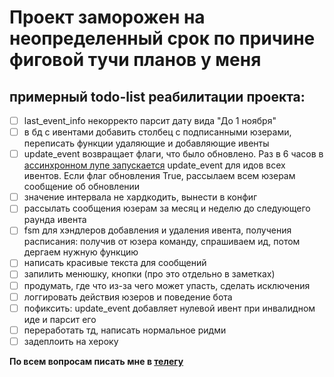 # Проект заморожен на неопределенный срок по причине фиговой тучи планов у меня

## примерный todo-list реабилитации проекта:
- [ ] last_event_info некорректо парсит дату вида "До 1 ноября"
- [ ] в бд с ивентами добавить столбец с подписанными юзерами, переписать функции удаляющие и добавляющие ивенты
- [ ] update_event возвращает флаги, что было обновлено. Раз в 6 часов в [ассинхронном лупе запускается](https://bit.ly/3u4L0Vl) 
update_event для идов всех ивентов. Если флаг обновления True, рассылаем всем юзерам сообщение об обновлении
- [ ] значение интервала не хардкодить, вынести в конфиг
- [ ] рассылать сообщения юзерам за месяц и неделю до следующего раунда ивента
- [ ] fsm для хэндлеров добавления и удаления ивента, получения расписания: получив от юзера команду, спрашиваем ид, 
потом дергаем нужную функцию
- [ ] написать красивые текста для сообщений
- [ ] запилить менюшку, кнопки (про это отдельно в заметках)
- [ ] продумать, где что из-за чего может упасть, сделать исключения
- [ ] логгировать действия юзеров и поведение бота
- [ ] пофиксить: update_event добавляет нулевой ивент при инвалидном иде и парсит его
- [ ] переработать тд, написать нормальное ридми
- [ ] задеплоить на хероку

**По всем вопросам писать мне в [телегу](https://t.me/dan_sazonov)**

